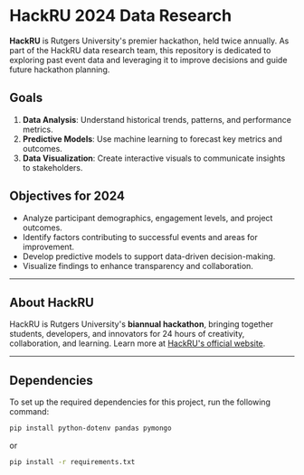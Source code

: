 # HackRU 2024 Data Research

**HackRU** is Rutgers University's premier hackathon, held twice annually. As part of the HackRU data research team, this repository is dedicated to exploring past event data and leveraging it to improve decisions and guide future hackathon planning.

## Goals

1. **Data Analysis**: Understand historical trends, patterns, and performance metrics.
2. **Predictive Models**: Use machine learning to forecast key metrics and outcomes.
3. **Data Visualization**: Create interactive visuals to communicate insights to stakeholders.

## Objectives for 2024

- Analyze participant demographics, engagement levels, and project outcomes.
- Identify factors contributing to successful events and areas for improvement.
- Develop predictive models to support data-driven decision-making.
- Visualize findings to enhance transparency and collaboration.

---

## About HackRU

HackRU is Rutgers University's **biannual hackathon**, bringing together students, developers, and innovators for 24 hours of creativity, collaboration, and learning. Learn more at [HackRU's official website](https://hackru.org).

---

## Dependencies

To set up the required dependencies for this project, run the following command:

```bash
pip install python-dotenv pandas pymongo
```
or 

```bash
pip install -r requirements.txt
```
